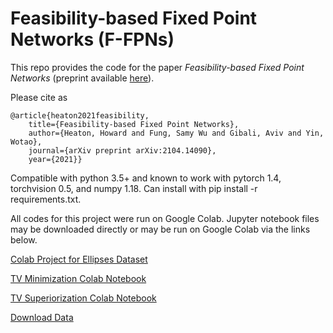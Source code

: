 # Feasibility-based Fixed Point Networks (F-FPNs)

This repo provides the code for the paper _Feasibility-based Fixed Point Networks_ (preprint available [here](https://arxiv.org/abs/2104.14090)). 

Please cite as

    @article{heaton2021feasibility,
        title={Feasibility-based Fixed Point Networks},
        author={Heaton, Howard and Fung, Samy Wu and Gibali, Aviv and Yin, Wotao},
        journal={arXiv preprint arXiv:2104.14090},
        year={2021}}

Compatible with python 3.5+ and known to work with pytorch 1.4, torchvision 0.5, and numpy 1.18. Can install with pip install -r requirements.txt.

All codes for this project were run on Google Colab. Jupyter notebook files may be downloaded directly or may be run on Google Colab via the links below.

[Colab Project for Ellipses Dataset](https://colab.research.google.com/drive/1Tl3nMPyWfB-FKRzWKJWGjAI99hqVqj_Q?usp=sharing)

[TV Minimization Colab Notebook](https://colab.research.google.com/drive/1I3G3PjIrosvy4VTy4b2XdtDpRjVwC4P5?usp=sharing)

[TV Superiorization Colab Notebook](https://colab.research.google.com/drive/1_EfLGpeinAphS2csMp5IT500OWwOtEdi?usp=sharing)

[Download Data](https://drive.google.com/drive/folders/1Z0A3c-D4dnrhlXM8cpgC1b7Ltyu0wpgQ?usp=sharing)
